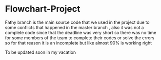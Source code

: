 # Flowchart-Project


Fathy branch is the main source code that we used in the project due to some conflicts that happened in the master branch , also it was not a complete code since that the deadline was very short so there was no time for some members of the team to complete their codes or solve the errors so for that reason it is an incomplete but like almost 90% is working right


To be updated soon in my vacation

